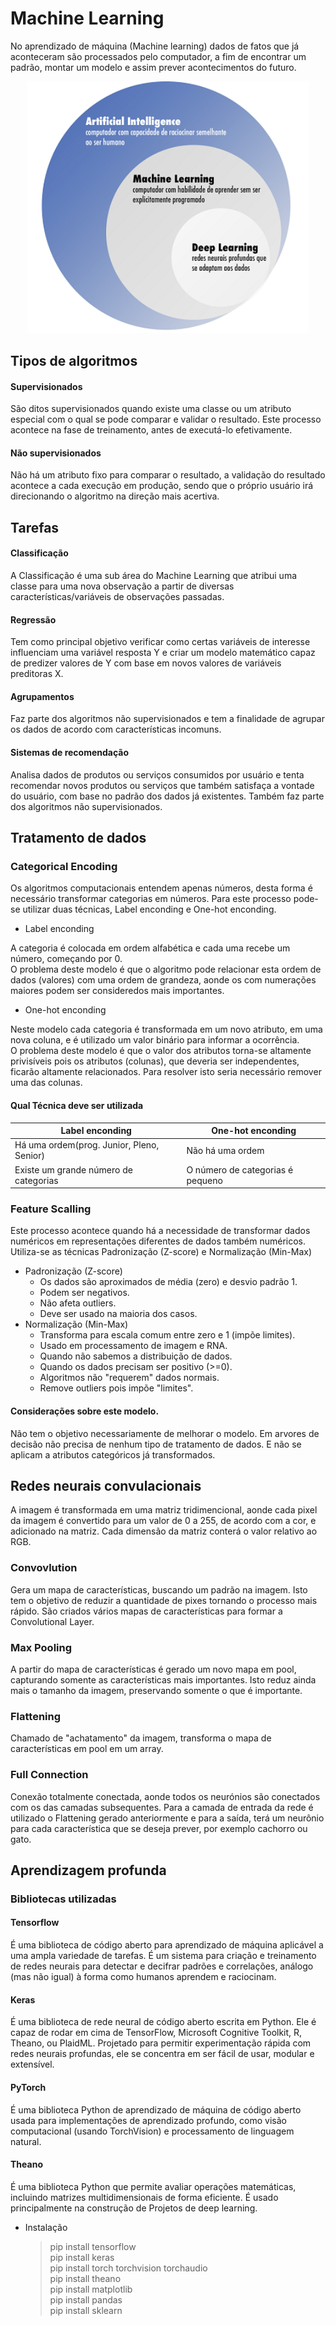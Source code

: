 # Machine Learning
No aprendizado de máquina (Machine learning) dados de fatos que já aconteceram são processados pelo computador, a fim de encontrar um padrão, montar um modelo e assim prever acontecimentos do futuro.
<div style="text-align:center;">
<img style="width:450px;" src=".github/machine_learning.png" />
</div>

## Tipos de algoritmos
#### Supervisionados
São ditos supervisionados quando existe uma classe ou um atributo especial com o qual se pode comparar e validar o resultado. Este processo acontece na fase de treinamento, antes de executá-lo efetivamente.
#### Não supervisionados
Não há um atributo fixo para comparar o resultado, a validação do resultado acontece a cada execução em produção, sendo que o próprio usuário irá direcionando o algoritmo na direção mais acertiva.

## Tarefas
#### Classificação
A Classificação é uma sub área do Machine Learning que atribui uma classe para uma nova observação a partir de diversas características/variáveis de observações passadas.
#### Regressão
Tem como principal objetivo verificar como certas variáveis de interesse influenciam uma variável resposta Y e criar um modelo matemático capaz de predizer valores de Y com base em novos valores de variáveis preditoras X.
#### Agrupamentos
Faz parte dos algoritmos não supervisionados e tem a finalidade de agrupar os dados de acordo com características incomuns.
#### Sistemas de recomendação
Analisa dados de produtos ou serviços consumidos por usuário e tenta recomendar novos produtos ou serviços que também satisfaça a vontade do usuário, com base no padrão dos dados já existentes. Também faz parte dos algoritmos não supervisionados.

## Tratamento de dados
### Categorical Encoding
<p>Os algoritmos computacionais entendem apenas números, desta forma é necessário transformar categorias em números. Para este processo pode-se utilizar duas técnicas, Label enconding e One-hot enconding.</p>

- Label enconding
<p>A categoria é colocada em ordem alfabética e cada uma recebe um número, começando por 0.</br>
O problema deste modelo é que o algoritmo pode relacionar esta ordem de dados (valores) com uma ordem de grandeza, aonde os com numerações maiores podem ser consideredos mais importantes.</p>

- One-hot enconding
<p>Neste modelo cada categoria é transformada em um novo atributo, em uma nova coluna, e é utilizado um valor binário para informar a ocorrência.</br>
O problema deste modelo é que o valor dos atributos torna-se altamente privisíveis pois os atributos (colunas), que deveria ser independentes, ficarão altamente relacionados. Para resolver isto seria necessário remover uma das colunas.</p>

#### Qual Técnica deve ser utilizada
|Label enconding|One-hot enconding|
|---------------|-----------------|
|Há uma ordem(prog. Junior, Pleno, Senior)|Não há uma ordem|
|Existe um grande número de categorias|O número de categorias é pequeno|

### Feature Scalling
<p>Este processo acontece quando há a necessidade de transformar dados numéricos em representações diferentes de dados também numéricos. Utiliza-se as técnicas Padronização (Z-score) e Normalização (Min-Max)</p>

- Padronização (Z-score)
    - Os dados são aproximados de média (zero) e desvio padrão 1.
    - Podem ser negativos.
    - Não afeta outliers.
    - Deve ser usado na maioria dos casos.
- Normalização (Min-Max)
    - Transforma para escala comum entre zero e 1 (impõe limites).
    - Usado em processamento de imagem e RNA.
    - Quando não sabemos a distribuição de dados.
    - Quando os dados precisam ser positivo (>=0).
    - Algoritmos não "requerem" dados normais.
    - Remove outliers pois impõe "limites".
#### Considerações sobre este modelo.
Não tem o objetivo necessariamente de melhorar o modelo. Em arvores de decisão não precisa de nenhum tipo de tratamento de dados. E não se aplicam a atributos categóricos já transformados.

## Redes neurais convulacionais
A imagem é transformada em uma matriz tridimencional, aonde cada pixel da imagem é convertido para um valor de 0 a 255, de acordo com a cor, e adicionado na matriz. Cada dimensão da matriz conterá o valor relativo ao RGB.
### Convovlution
Gera um mapa de características, buscando um padrão na imagem. Isto tem o objetivo de reduzir a quantidade de pixes tornando o processo mais rápido.
São criados vários mapas de características para formar a Convolutional Layer.

### Max Pooling
A partir do mapa de características é gerado um novo mapa em pool, capturando somente as características mais importantes. Isto reduz ainda mais o tamanho da imagem, preservando somente o que é importante.

### Flattening
Chamado de "achatamento" da imagem, transforma o mapa de características em pool em um array.

### Full Connection
Conexão totalmente conectada, aonde todos os neurónios são conectados com os das camadas subsequentes. Para a camada de entrada da rede é utilizado o Flattening gerado anteriormente e para a saída, terá um neurônio para cada característica que se deseja prever, por exemplo cachorro ou gato.

## Aprendizagem profunda
### Bibliotecas utilizadas

#### Tensorflow
<p>É uma biblioteca de código aberto para aprendizado de máquina aplicável a uma ampla variedade de tarefas. É um sistema para criação e treinamento de redes neurais para detectar e decifrar padrões e correlações, análogo (mas não igual) à forma como humanos aprendem e raciocinam.</p>

#### Keras
<p>É uma biblioteca de rede neural de código aberto escrita em Python. Ele é capaz de rodar em cima de TensorFlow, Microsoft Cognitive Toolkit, R, Theano, ou PlaidML. Projetado para permitir experimentação rápida com redes neurais profundas, ele se concentra em ser fácil de usar, modular e extensível.</p>

#### PyTorch
<p>É uma biblioteca Python de aprendizado de máquina de código aberto usada para implementações de aprendizado profundo, como visão computacional (usando TorchVision) e processamento de linguagem natural.</p>

#### Theano
<p>É uma biblioteca Python que permite avaliar operações matemáticas, incluindo matrizes multidimensionais de forma eficiente. É usado principalmente na construção de Projetos de deep learning.</p>

* Instalação

    > pip install tensorflow</br>
    > pip install keras</br>
    > pip install torch torchvision torchaudio</br>
    > pip install theano</br>
    > pip install matplotlib</br>
    > pip install pandas</br>
    > pip install sklearn</b>
